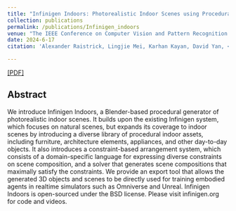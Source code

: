 ```yaml
---
title: "Infinigen Indoors: Photorealistic Indoor Scenes using Procedural Generation"
collection: publications
permalink: /publications/Infinigen_indoors
venue: "The IEEE Conference on Computer Vision and Pattern Recognition (CVPR)"
date: 2024-6-17
citation: 'Alexander Raistrick, Lingjie Mei, Karhan Kayan, David Yan, <b>Yiming Zuo</b>, Beining Han, Hongyu Wen, Meenal Parakh, Stamatis Alexandropoulos, Lahav Lipson, Zeyu Ma, Jia Deng'

---
```


[[PDF]](https://arxiv.org/pdf/2406.11824)

## Abstract
We introduce Infinigen Indoors, a Blender-based procedural generator of photorealistic indoor scenes. It builds upon the existing Infinigen system, which focuses on natural scenes, but expands its coverage to indoor scenes by introducing a diverse library of procedural indoor assets, including furniture, architecture elements, appliances, and other day-to-day objects. It also introduces a constraint-based arrangement system, which consists of a domain-specific language for expressing diverse constraints on scene composition, and a solver that generates scene compositions that maximally satisfy the constraints. We provide an export tool that allows the generated 3D objects and scenes to be directly used for training embodied agents in realtime simulators such as Omniverse and Unreal. Infinigen Indoors is open-sourced under the BSD license. Please visit infinigen.org for code and videos.
